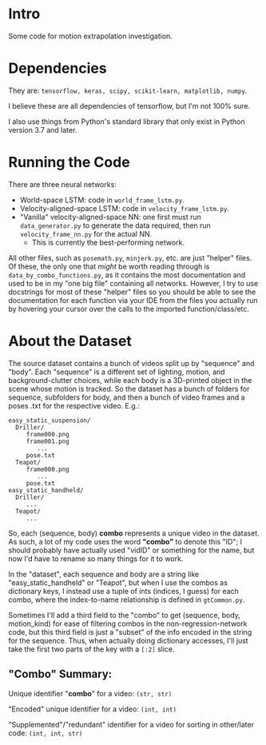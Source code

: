 # Intro

Some code for motion extrapolation investigation.

# Dependencies
They are: `tensorflow, keras, scipy, scikit-learn, matplotlib, numpy`.

I believe these are all dependencies of tensorflow, but I'm not 100% sure.

I also use things from Python's standard library that only exist in Python
version 3.7 and later.

# Running the Code

There are three neural networks:

- World-space LSTM: code in `world_frame_lstm.py`.
- Velocity-aligned-space LSTM: code in `velocity_frame_lstm.py`.
- "Vanilla" velocity-aligned-space NN: one first must run `data_generator.py` to generate the data required, then run `velocity_frame_nn.py` for the actual NN.
  - This is currently the best-performing network.

All other files, such as `posemath.py`, `minjerk.py`, etc. are just "helper"
files. Of these, the only one that _might_ be worth reading through is `data_by_combo_functions.py`,
as it contains the most documentation and used to be in my "one big file"
containing all networks. However, I try to use docstrings for most of these
"helper" files so you should be able to see the documentation for each
function via your IDE from the files you actually run by hovering your 
cursor over the calls to the imported function/class/etc.

# About the Dataset

The source dataset contains a bunch of videos split up by "sequence" and "body".
Each "sequence" is a different set of lighting, motion, and background-clutter
choices, while each body is a 3D-printed object in the scene whose motion is
tracked. So the dataset has a bunch of folders for sequence, subfolders for
body, and then a bunch of video frames and a poses .txt for the respective 
video. E.g.:
```
easy_static_suspension/
  Driller/
     frame000.png
     frame001.png
        ...
     pose.txt
  Teapot/
     frame000.png
        ...
     pose.txt
easy_static_handheld/
  Driller/
     ...
  Teapot/
     ...
```

So, each (sequence, body) **combo** represents a unique video in the dataset.
As such, a lot of my code uses the word **"combo"** to denote this "ID"; I 
should probably have actually used "vidID" or something for the name, but now
I'd have to rename so many things for it to work.

In the "dataset", each sequence and body are a string like "easy\_static\_handheld" or "Teapot", but when I use the combos as dictionary
keys, I instead use a tuple of ints (indices, I guess) for each combo, where 
the index-to-name relationship is defined in `gtCommon.py`. 

Sometimes I'll add a third field to the "combo" to get (sequence, body, motion\_kind)
for ease of filtering combos in the non-regression-network code, but this third
field is just a "subset" of the info encoded in the string for the sequence.
Thus, when actually doing dictionary accesses, I'll just take the first two
parts of the key with a `[:2]` slice.

## "Combo" Summary:
Unique identifier "**combo**" for a video: `(str, str)`

"Encoded" unique identifier for a video: `(int, int)`

"Supplemented"/"redundant" identifier for a video for sorting in other/later code: `(int, int, str)`




